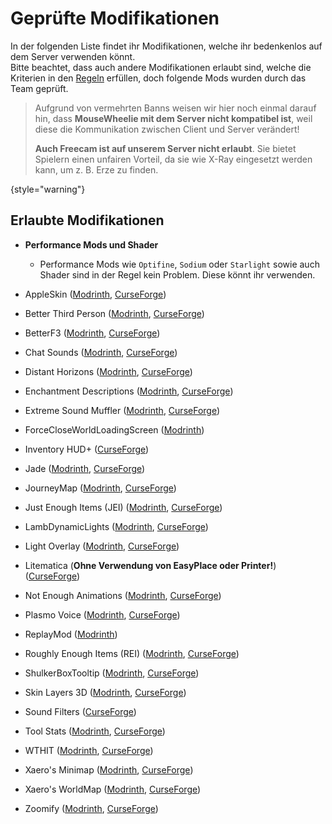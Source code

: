 [rules]: survival-rules "Zurück zu den Regeln"

[replaymod]: https://www.replaymod.com/

# Geprüfte Modifikationen

In der folgenden Liste findet ihr Modifikationen, welche ihr bedenkenlos auf dem Server verwenden könnt.\
Bitte beachtet, dass auch andere Modifikationen erlaubt sind, welche die Kriterien in
den [Regeln](rules.md) erfüllen, doch folgende Mods wurden durch das Team geprüft.

> Aufgrund von vermehrten Banns weisen wir hier noch einmal darauf hin, dass **MouseWheelie mit dem Server nicht
kompatibel ist**,
> weil diese die Kommunikation zwischen Client und Server verändert!
>
> **Auch Freecam ist auf unserem Server nicht erlaubt**.
> Sie bietet Spielern einen unfairen Vorteil, da sie wie X-Ray eingesetzt werden kann, um z. B. Erze zu finden.
>
{style="warning"}


<include from="util.md" element-id="mod-pack"/>

## Erlaubte Modifikationen

- **Performance Mods und Shader**
    - Performance Mods wie `Optifine`, `Sodium` oder `Starlight` sowie auch Shader sind in der Regel kein Problem.
      Diese könnt ihr verwenden.

- AppleSkin ([Modrinth](https://modrinth.com/mod/appleskin),
  [CurseForge](https://www.curseforge.com/minecraft/mc-mods/appleskin))
- Better Third Person ([Modrinth](https://modrinth.com/mod/better-third-person),
  [CurseForge](https://www.curseforge.com/minecraft/mc-mods/better-third-person))
- BetterF3 ([Modrinth](https://modrinth.com/mod/betterf3),
  [CurseForge](https://www.curseforge.com/minecraft/mc-mods/betterf3))
- Chat Sounds ([Modrinth](https://modrinth.com/mod/chatsounds),
  [CurseForge](https://www.curseforge.com/minecraft/mc-mods/chat-sounds))
- Distant Horizons ([Modrinth](https://modrinth.com/mod/distanthorizons),
  [CurseForge](https://www.curseforge.com/minecraft/mc-mods/distant-horizons))
- Enchantment Descriptions ([Modrinth](https://modrinth.com/mod/enchantment-descriptions),
  [CurseForge](https://www.curseforge.com/minecraft/mc-mods/enchantment-descriptions))
- Extreme Sound Muffler ([Modrinth](https://modrinth.com/mod/extreme_sound_muffler),
  [CurseForge](https://www.curseforge.com/minecraft/mc-mods/extreme-sound-muffler))
- ForceCloseWorldLoadingScreen ([Modrinth](https://modrinth.com/mod/forcecloseworldloadingscreen))
- Inventory HUD+ ([CurseForge](https://www.curseforge.com/minecraft/mc-mods/inventory-hud-forge))
- Jade ([Modrinth](https://modrinth.com/mod/jade), [CurseForge](https://www.curseforge.com/minecraft/mc-mods/jade))
- JourneyMap ([Modrinth](https://modrinth.com/mod/journeymap),
  [CurseForge](https://www.curseforge.com/minecraft/mc-mods/journeymap))
- Just Enough Items (JEI) ([Modrinth](https://modrinth.com/mod/jei),
  [CurseForge](https://www.curseforge.com/minecraft/mc-mods/jei))
- LambDynamicLights ([Modrinth](https://modrinth.com/mod/lambdynamiclights),
  [CurseForge](https://www.curseforge.com/minecraft/mc-mods/lambdynamiclights))
- Light Overlay ([Modrinth](https://modrinth.com/mod/light-overlay),
  [CurseForge](https://www.curseforge.com/minecraft/mc-mods/light-overlay))
- Litematica (**Ohne Verwendung von EasyPlace oder Printer!**)
  ([CurseForge](https://www.curseforge.com/minecraft/mc-mods/litematica))
- Not Enough Animations ([Modrinth](https://modrinth.com/mod/not-enough-animations),
  [CurseForge](https://www.curseforge.com/minecraft/mc-mods/not-enough-animations))
- Plasmo Voice ([Modrinth](https://modrinth.com/plugin/plasmo-voice),
  [CurseForge](https://www.curseforge.com/minecraft/mc-mods/plasmo-voice))
- ReplayMod ([Modrinth](https://modrinth.com/mod/replaymod))
- Roughly Enough Items (REI) ([Modrinth](https://modrinth.com/mod/rei),
  [CurseForge](https://www.curseforge.com/minecraft/mc-mods/roughly-enough-items))
- ShulkerBoxTooltip ([Modrinth](https://modrinth.com/mod/shulkerboxtooltip),
  [CurseForge](https://www.curseforge.com/minecraft/mc-mods/shulkerboxtooltip))
- Skin Layers 3D ([Modrinth](https://modrinth.com/mod/3dskinlayers),
  [CurseForge](https://www.curseforge.com/minecraft/mc-mods/skin-layers-3d))
- Sound Filters ([CurseForge](https://www.curseforge.com/minecraft/mc-mods/sound-filters))
- Tool Stats ([Modrinth](https://modrinth.com/mod/tool-stats),
  [CurseForge](https://www.curseforge.com/minecraft/mc-mods/tool-stats))
- WTHIT ([Modrinth](https://modrinth.com/mod/wthit), [CurseForge](https://www.curseforge.com/minecraft/mc-mods/wthit))
- Xaero's Minimap ([Modrinth](https://modrinth.com/mod/xaeros-minimap),
  [CurseForge](https://www.curseforge.com/minecraft/mc-mods/xaeros-minimap))
- Xaero's WorldMap ([Modrinth](https://modrinth.com/mod/xaeros-world-map),
  [CurseForge](https://www.curseforge.com/minecraft/mc-mods/xaeros-world-map))
- Zoomify ([Modrinth](https://modrinth.com/mod/zoomify),
  [CurseForge](https://www.curseforge.com/minecraft/mc-mods/zoomify))
